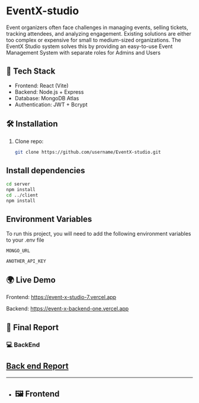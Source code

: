 
# EventX-studio

Event organizers often face challenges in managing events, selling tickets, tracking attendees, and analyzing engagement. Existing solutions are either too complex or expensive for small to medium-sized organizations. The EventX Studio system solves this by providing an easy-to-use Event Management System with separate roles for Admins and Users





## 🚀 Tech Stack
- Frontend: React (Vite)
- Backend: Node.js + Express
- Database: MongoDB Atlas
- Authentication: JWT + Bcrypt

## 🛠️ Installation
1. Clone repo:
   ```bash
   git clone https://github.com/username/EventX-studio.git
   ```

## Install dependencies
```bash
cd server
npm install
cd ../client
npm install
```



## Environment Variables

To run this project, you will need to add the following environment variables to your .env file

`MONGO_URL`

`ANOTHER_API_KEY`


## 🌍 Live Demo

Frontend: https://event-x-studio-7.vercel.app

 Backend: https://event-x-backend-one.vercel.app

## 📑 Final Report

###  💻   BackEnd 
  [Back end Report](./Backend.md)
----
----

- 🖼️ Frontend
  -


